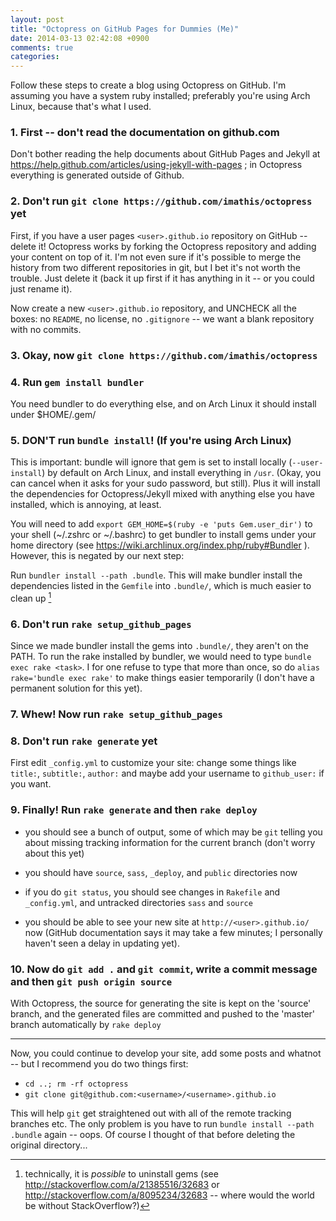 ```yaml
---
layout: post
title: "Octopress on GitHub Pages for Dummies (Me)"
date: 2014-03-13 02:42:08 +0900
comments: true
categories: 
---
```




Follow these steps to create a blog using Octopress on GitHub. I'm assuming you have a system ruby installed; preferably you're using Arch Linux, because that's what I used.

### 1. First -- don't read the documentation on github.com

Don't bother reading the help documents about GitHub Pages and Jekyll at https://help.github.com/articles/using-jekyll-with-pages ; in Octopress everything is generated outside of Github.

### 2. Don't run `git clone https://github.com/imathis/octopress` yet

First, if you have a user pages `<user>.github.io` repository on GitHub -- delete it! Octopress works by forking the Octopress repository and adding your content on top of it. I'm not even sure if it's possible to merge the history from two different repositories in git, but I bet it's not worth the trouble. Just delete it (back it up first if it has anything in it -- or you could just rename it).

Now create a new `<user>.github.io` repository, and UNCHECK all the boxes: no `README`, no license, no `.gitignore` -- we want a blank repository with no commits.

### 3. Okay, **now** `git clone https://github.com/imathis/octopress`

### 4. Run `gem install bundler`

You need bundler to do everything else, and on Arch Linux it should install under $HOME/.gem/

### 5. **DON'T** run `bundle install`! (If you're using Arch Linux)

This is important: bundle will ignore that gem is set to install locally (`--user-install`) by default on Arch Linux, and install everything in `/usr`. (Okay, you can cancel when it asks for your sudo password, but still). Plus it will install the dependencies for Octopress/Jekyll mixed with anything else you have installed, which is annoying, at least.

You will need to add `export GEM_HOME=$(ruby -e 'puts Gem.user_dir')` to your shell (~/.zshrc or ~/.bashrc) to get bundler to install gems under your home directory (see https://wiki.archlinux.org/index.php/ruby#Bundler ). However, this is negated by our next step:

Run `bundler install --path .bundle`. This will make bundler install the dependencies listed in the `Gemfile` into `.bundle/`, which is much easier to clean up [^1]

### 6. Don't run `rake setup_github_pages`

Since we made bundler install the gems into `.bundle/`, they aren't on the PATH. To run the rake installed by bundler, we would need to type `bundle exec rake <task>`. I for one refuse to type that more than once, so do `alias rake='bundle exec rake'` to make things easier temporarily (I don't have a permanent solution for this yet).

### 7. Whew! Now run `rake setup_github_pages`

### 8. Don't run `rake generate` yet

First edit `_config.yml` to customize your site: change some things like `title:`, `subtitle:`, `author:` and maybe add your username to `github_user:` if you want.

### 9. Finally! Run `rake generate` and then `rake deploy`

  - you should see a bunch of output, some of which may be `git` telling you about missing tracking information for the current branch (don't worry about this yet)

  - you should have `source`, `sass`, `_deploy`, and `public` directories now

  - if you do `git status`, you should see changes in `Rakefile` and `_config.yml`, and untracked directories `sass` and `source`

  - you should be able to see your new site at `http://<user>.github.io/` now (GitHub documentation says it may take a few minutes; I personally haven't seen a delay in updating yet).

### 10. Now do `git add .` and `git commit`, write a commit message and then `git push origin source`

With Octopress, the source for generating the site is kept on the 'source' branch, and the generated files are committed and pushed to the 'master' branch automatically by `rake deploy`

---

Now, you could continue to develop your site, add some posts and whatnot -- but I recommend you do two things first:

  - `cd ..; rm -rf octopress`
  - `git clone git@github.com:<username>/<username>.github.io`
    
This will help `git` get straightened out with all of the remote tracking branches etc. The only problem is you have to run `bundle install --path .bundle` again -- oops. Of course I thought of that before deleting the original directory...


[^1]: technically, it is *possible* to uninstall gems (see http://stackoverflow.com/a/21385516/32683 or http://stackoverflow.com/a/8095234/32683 -- where would the world be without StackOverflow?)
